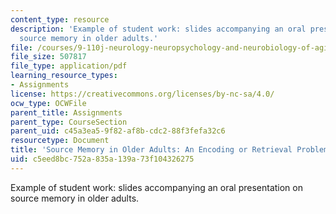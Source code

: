 ```yaml
---
content_type: resource
description: 'Example of student work: slides accompanying an oral presentation on
  source memory in older adults.'
file: /courses/9-110j-neurology-neuropsychology-and-neurobiology-of-aging-spring-2005/c5eed8bc752a835a139a73f104326275_9110_glis_1983f6.pdf
file_size: 507817
file_type: application/pdf
learning_resource_types:
- Assignments
license: https://creativecommons.org/licenses/by-nc-sa/4.0/
ocw_type: OCWFile
parent_title: Assignments
parent_type: CourseSection
parent_uid: c45a3ea5-9f82-af8b-cdc2-88f3fefa32c6
resourcetype: Document
title: 'Source Memory in Older Adults: An Encoding or Retrieval Problem'
uid: c5eed8bc-752a-835a-139a-73f104326275
---
```

Example of student work: slides accompanying an oral presentation on source memory in older adults.